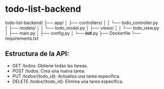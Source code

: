 # todo-list-backend


todo-list-backend/
├── app/
│   ├── controllers/
│   │   └── todo_controller.py
│   ├── models/
│   │   └── todo_model.py
│   ├── views/
│   │   └── todo_view.py
│   ├── main.py
│   ├── config.py
│   └── __init__.py
├── Dockerfile
└── requirements.txt


Estructura de la API:
---------------------------------------
* GET /todos: Obtiene todas las tareas.
* POST /todos: Crea una nueva tarea.
* PUT /todos/{todo_id}: Actualiza una tarea específica.
* DELETE /todos/{todo_id}: Elimina una tarea específica.